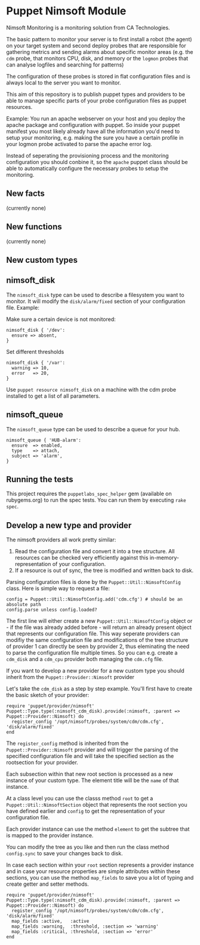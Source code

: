 Puppet Nimsoft Module
=====================

Nimsoft Monitoring is a monitoring solution from CA Technologies.

The basic pattern to monitor your server is to first install a
robot (the agent) on your target system and second deploy probes
that are responsible for gathering metrics and sending alarms about
specific monitor areas (e.g. the `cdm` probe, that monitors CPU, disk,
and memory or the `logmon` probes that can analyse logfiles and
searching for patterns)

The configuration of these probes is stored in flat configuration files
and is always local to the server you want to monitor.

This aim of this repository is to publish puppet types and providers to
be able to manage specific parts of your probe configuration files as
puppet resources.

Example:
You run an apache webserver on your host and you deploy the apache
package and configuration with puppet. So inside your puppet manifest
you most likely already have all the information you'd need to setup your
monitoring, e.g. making the sure you have a certain profile in your
logmon probe activated to parse the apache error log.

Instead of seperating the provisioning process and the monitoring
configuration you should conbine it, so the `apache` puppet class should
be able to automatically configure the necessary probes to setup the
monitoring.


New facts
---------
(currently none)

New functions
-------------
(currently none)

New custom types
----------------

## nimsoft\_disk

The `nimsoft_disk` type can be used to describe a filesystem you want to
monitor. It will modify the `disk/alarm/fixed` section of your configuration
file. Example:

Make sure a certain device is not monitored:

    nimsoft_disk { '/dev':
      ensure => absent,
    }

Set different thresholds

    nimsoft_disk { '/var':
      warning => 10,
      error   => 20,
    }

Use `puppet resource nimsoft_disk` on a machine with the cdm probe installed
to get a list of all parameters.

## nimsoft\_queue

The `nimsoft_queue` type can be used to describe a queue for your hub.

    nimsoft_queue { 'HUB-alarm':
      ensure  => enabled,
      type    => attach,
      subject => 'alarm',
    }

Running the tests
-----------------

This project requires the `puppetlabs_spec_helper` gem (available on rubygems.org)
to run the spec tests. You can run them by executing `rake spec`.

Develop a new type and provider
-------------------------------
The nimsoft providers all work pretty similar:

1. Read the configuration file and convert it into a tree structure. All
   resources can be checked very efficiently against this
   in-memory-representation of your configuration.
2. If a resource is out of sync, the tree is modified and written back to
   disk.

Parsing configuration files is done by the `Puppet::Util::NimsoftConfig`
class. Here is simple way to request a file:

    config = Puppet::Util::NimsoftConfig.add('cdm.cfg') # should be an absolute path
    config.parse unless config.loaded?

The first line will either create a new `Puppet::Util::NimsoftConfig` object or -
if the file was already added before - will return an already present object that
represents our configuration file. This way seperate providers can modifiy the
same configuration file and modifications of the tree structure of provider 1
can directly be seen by provider 2, thus eleminating the need to parse the
configuration file multiple times. So you can e.g. create a `cdm_disk` and a
`cdm_cpu` provider both managing the `cdm.cfg` file.

If you want to develop a new provider for a new custom type you should
inherit from the `Puppet::Provider::Nimsoft` provider

Let's take the `cdm_disk` as a step by step example. You'll first have to
create the basic sketch of your provider:

    require 'puppet/provider/nimsoft'
    Puppet::Type.type(:nimsoft_cdm_disk).provide(:nimsoft, :parent => Puppet::Provider::Nimsoft) do
      register_config '/opt/nimsoft/probes/system/cdm/cdm.cfg', 'disk/alarm/fixed'
    end

The `register_config` method is inherited from the `Puppet::Provider::Nimsoft`
provider and will trigger the parsing of the specified configuration file
and will take the specified section as the rootsection for your provider.

Each subsection within that new root section is processed as a new instance
of your custom type. The element title will be the `name` of that instance.

At a class level you can use the classs method `root` to get a
`Puppet::Util::NimsoftSection` object that represents the root section you
have defined earlier and `config` to get the representation of your
configuration file.

Each provider instance can use the method `element` to get the subtree that
is mapped to the provider instance.

You can modify the tree as you like and then run the class method
`config.sync` to save your changes back to disk.

In case each section within your `root` section represents a provider
instance and in case your resource properties are simple attributes within
these sections, you can use the method `map_fields` to save you a lot of
typing and create getter and setter methods.

    require 'puppet/provider/nimsoft'
    Puppet::Type.type(:nimsoft_cdm_disk).provide(:nimsoft, :parent => Puppet::Provider::Nimsoft) do
      register_config '/opt/nimsoft/probes/system/cdm/cdm.cfg', 'disk/alarm/fixed'
      map_fields :active,   :active
      map_fields :warning,  :threshold, :section => 'warning'
      map_fields :critical, :threshold, :section => 'error'
    end

